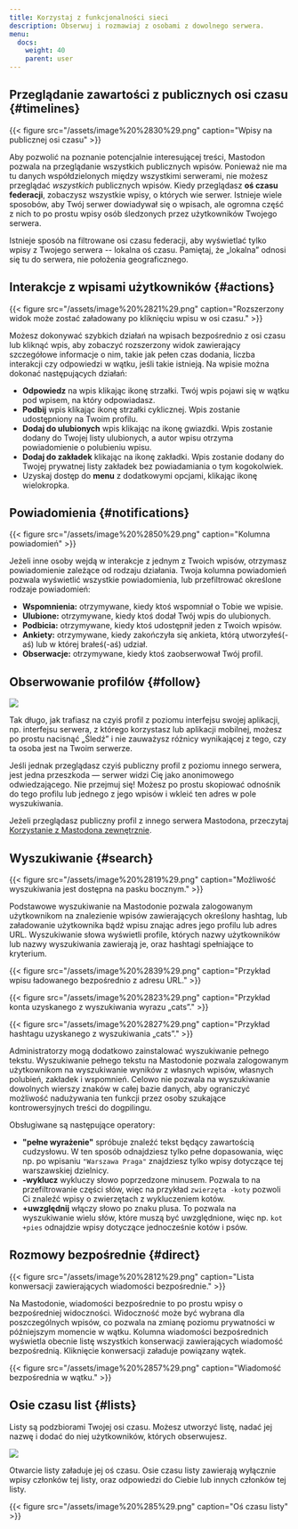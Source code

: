 ```yaml
---
title: Korzystaj z funkcjonalności sieci
description: Obserwuj i rozmawiaj z osobami z dowolnego serwera.
menu:
  docs:
    weight: 40
    parent: user
---
```


## Przeglądanie zawartości z publicznych osi czasu {#timelines}

{{< figure src="/assets/image%20%2830%29.png" caption="Wpisy na publicznej osi czasu" >}}


Aby pozwolić na poznanie potencjalnie interesującej treści, Mastodon pozwala na przeglądanie wszystkich publicznych wpisów. Ponieważ nie ma tu danych współdzielonych między wszystkimi serwerami, nie możesz przeglądać _wszystkich_ publicznych wpisów. Kiedy przeglądasz **oś czasu federacji**, zobaczysz wszystkie wpisy, o których wie serwer. Istnieje wiele sposobów, aby Twój serwer dowiadywał się o wpisach, ale ogromna część z nich to po prostu wpisy osób śledzonych przez użytkowników Twojego serwera.

Istnieje sposób na filtrowane osi czasu federacji, aby wyświetlać tylko wpisy z Twojego serwera -- lokalna oś czasu. Pamiętaj, że „lokalna” odnosi się tu do serwera, nie położenia geograficznego.

## Interakcje z wpisami użytkowników {#actions}

{{< figure src="/assets/image%20%2821%29.png" caption="Rozszerzony widok może zostać załadowany po kliknięciu wpisu w osi czasu." >}}

Możesz dokonywać szybkich działań na wpisach bezpośrednio z osi czasu lub kliknąć wpis, aby zobaczyć rozszerzony widok zawierający szczegółowe informacje o nim, takie jak pełen czas dodania, liczba interakcji czy odpowiedzi w wątku, jeśli takie istnieją. Na wpisie można dokonać następujących działań:

* **Odpowiedz** na wpis klikając ikonę strzałki. Twój wpis pojawi się w wątku pod wpisem, na który odpowiadasz.
* **Podbij** wpis klikając ikonę strzałki cyklicznej. Wpis zostanie udostępniony na Twoim profilu.
* **Dodaj do ulubionych** wpis klikając na ikonę gwiazdki. Wpis zostanie dodany do Twojej listy ulubionych, a autor wpisu otrzyma powiadomienie o polubieniu wpisu.
* **Dodaj do zakładek** klikając na ikonę zakładki. Wpis zostanie dodany do Twojej prywatnej listy zakładek bez powiadamiania o tym kogokolwiek.
* Uzyskaj dostęp do **menu** z dodatkowymi opcjami, klikając ikonę wielokropka.

## Powiadomienia {#notifications}

{{< figure src="/assets/image%20%2850%29.png" caption="Kolumna powiadomień" >}}

Jeżeli inne osoby wejdą w interakcje z jednym z Twoich wpisów, otrzymasz powiadomienie zależące od rodzaju działania. Twoja kolumna powiadomień pozwala wyświetlić wszystkie powiadomienia, lub przefiltrować określone rodzaje powiadomień:

* **Wspomnienia:** otrzymywane, kiedy ktoś wspomniał o Tobie we wpisie.
* **Ulubione:** otrzymywane, kiedy ktoś dodał Twój wpis do ulubionych.
* **Podbicia:** otrzymywane, kiedy ktoś udostępnił jeden z Twoich wpisów.
* **Ankiety:** otrzymywane, kiedy zakończyła się ankieta, którą utworzyłeś(-aś) lub w której brałeś(-aś) udział.
* **Obserwacje:** otrzymywane, kiedy ktoś zaobserwował Twój profil.

## Obserwowanie profilów {#follow}

![](/assets/image%20%2811%29.png)

Tak długo, jak trafiasz na czyiś profil z poziomu interfejsu swojej aplikacji, np. interfejsu serwera, z którego korzystasz lub aplikacji mobilnej, możesz po prostu nacisnąć „Śledź” i nie zauważysz różnicy wynikającej z tego, czy ta osoba jest na Twoim serwerze.

Jeśli jednak przeglądasz czyiś publiczny profil z poziomu innego serwera, jest jedna przeszkoda — serwer widzi Cię jako anonimowego odwiedzającego. Nie przejmuj się! Możesz po prostu skopiować odnośnik do tego profilu lub jednego z jego wpisów i wkleić ten adres w pole wyszukiwania.

Jeżeli przeglądasz publiczny profil z innego serwera Mastodona, przeczytaj [Korzystanie z Mastodona zewnętrznie](../external/#interact).

## Wyszukiwanie {#search}

{{< figure src="/assets/image%20%2819%29.png" caption="Możliwość wyszukiwania jest dostępna na pasku bocznym." >}}

Podstawowe wyszukiwanie na Mastodonie pozwala zalogowanym użytkownikom na znalezienie wpisów zawierających określony hashtag, lub załadowanie użytkownika bądź wpisu znając adres jego profilu lub adres URL. Wyszukiwanie słowa wyświetli profile, których nazwy użytkowników lub nazwy wyszukiwania zawierają je, oraz hashtagi spełniające to kryterium.

{{< figure src="/assets/image%20%2839%29.png" caption="Przykład wpisu ładowanego bezpośrednio z adresu URL." >}}

{{< figure src="/assets/image%20%2823%29.png" caption="Przykład konta uzyskanego z wyszukiwania wyrazu „cats”." >}}

{{< figure src="/assets/image%20%2827%29.png" caption="Przykład hashtagu uzyskanego z wyszukiwania „cats”." >}}

Administratorzy mogą dodatkowo zainstalować wyszukiwanie pełnego tekstu. Wyszukiwanie pełnego tekstu na Mastodonie pozwala zalogowanym użytkownikom na wyszukiwanie wyników z własnych wpisów, własnych polubień, zakładek i wspomnień. Celowo nie pozwala na wyszukiwanie dowolnych wierszy znaków w całej bazie danych, aby ograniczyć możliwość nadużywania ten funkcji przez osoby szukające kontrowersyjnych treści do dogpilingu.

Obsługiwane są następujące operatory:

* **"pełne wyrażenie"** spróbuje znaleźć tekst będący zawartością cudzysłowu. W ten sposób odnajdziesz tylko pełne dopasowania, więc np. po wpisaniu `"Warszawa Praga"` znajdziesz tylko wpisy dotyczące tej warszawskiej dzielnicy.
* **-wyklucz** wykluczy słowo poprzedzone minusem. Pozwala to na przefiltrowanie części słów, więc na przykład `zwierzęta -koty` pozwoli Ci znaleźć wpisy o zwierzętach z wykluczeniem kotów.
* **+uwzględnij** włączy słowo po znaku plusa. To pozwala na wyszukiwanie wielu słów, które muszą być uwzględnione, więc np. `kot +pies` odnajdzie wpisy dotyczące jednocześnie kotów i psów.

## Rozmowy bezpośrednie {#direct}

{{< figure src="/assets/image%20%2812%29.png" caption="Lista konwersacji zawierających wiadomości bezpośrednie." >}}

Na Mastodonie, wiadomości bezpośrednie to po prostu wpisy o bezpośredniej widoczności. Widoczność może być wybrana dla poszczególnych wpisów, co pozwala na zmianę poziomu prywatności w późniejszym momencie w wątku. Kolumna wiadomości bezpośrednich wyświetla obecnie listę wszystkich konserwacji zawierających wiadomość bezpośrednią. Kliknięcie konwersacji załaduje powiązany wątek. 

{{< figure src="/assets/image%20%2857%29.png" caption="Wiadomość bezpośrednia w wątku." >}}

## Osie czasu list {#lists}

Listy są podzbiorami Twojej osi czasu. Możesz utworzyć listę, nadać jej nazwę i dodać do niej użytkowników, których obserwujesz.

![](/assets/image%20%2828%29.png)

Otwarcie listy załaduje jej oś czasu. Osie czasu listy zawierają wyłącznie wpisy członków tej listy, oraz odpowiedzi do Ciebie lub innych członków tej listy.

{{< figure src="/assets/image%20%285%29.png" caption="Oś czasu listy" >}}

